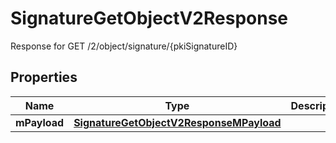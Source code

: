 

# SignatureGetObjectV2Response

Response for GET /2/object/signature/{pkiSignatureID}

## Properties

| Name | Type | Description | Notes |
|------------ | ------------- | ------------- | -------------|
|**mPayload** | [**SignatureGetObjectV2ResponseMPayload**](SignatureGetObjectV2ResponseMPayload.md) |  |  |




